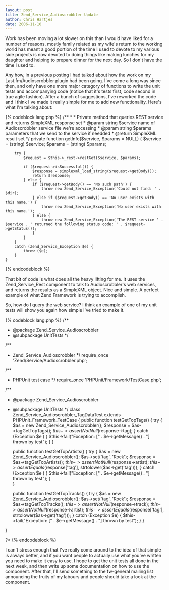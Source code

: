 ```yaml
--- 
layout: post
title: Zend_Service_Audioscrobbler Update
author: Chris Hartjes
date: 2006-11-10
---
```

<p>
Work has been moving a lot slower on this than I would have liked for a number of reasons, mostly family related as my wife's return to the working world has meant a good portion of the time I used to devote to my various side projects is now devoted to doing things like making lunches for my daughter and helping to prepare dinner for the next day.  So I don't have the time I used to.
</p>
<p>
Any how, in a <href ="http://www.littlehart.net/atthekeyboard/2006/09/28/zend_service_audioscrobbler-update/">previous posting I had talked about how the work on my Last.fm/Audioscrobbler plugin had been going.  I've come a long way since then, and only have one more major category of functions to write the unit tests and accompanying code (notice that it's tests first, code second in true agile fashion).  After a bunch of suggestions, I've reworked the code and I think I've made it really simple for me to add new functionality.  Here's what I'm talking about:
</href></p>
{% codeblock lang:php %}
	/**
	*
	* Private method that queries REST service and returns SimpleXML response set
	* @param string $service name of Audioscrobbler service file we're accessing
	* @param string $params parameters that we send to the service if needded
	* @return SimpleXML result set
	*/
	private function getInfo($service, $params = NULL)
	{
		$service = (string) $service;
		$params = (string) $params;

		try {   
            $request = $this->_rest->restGet($service, $params);
            
			if ($request->isSuccessful()) {
				$response = simplexml_load_string($request->getBody());
				return $response;
            } else {
				if ($request->getBody() == 'No such path') {
					throw new Zend_Service_Exception('Could not find: ' . $dir);
				} else if ($request->getBody() == 'No user exists with this name.') {
					throw new Zend_Service_Exception('No user exists with this name.');
				} else {
					throw new Zend_Service_Exception('The REST service ' . $service . ' returned the following status code: ' . $request->getStatus());
				}
			}
		}
		catch (Zend_Service_Exception $e) {
			throw ($e);
		}
	}
{% endcodeblock %}
<p>
That bit of code is what does all the heavy lifting for me. It uses the Zend_Service_Rest component to talk to Audioscrobbler's web services, and returns the results as a SimpleXML object.  Nice and simple.  A perfect example of what Zend Framework is trying to accomplish.
</p>
<p>
So, how do I query the web service?  I think an example of one of my unit tests will show you again how simple I've tried to make it.
</p>
{% codeblock lang:php %}
<?php

/**
 * @package    Zend_Service_Audioscrobbler
 * @subpackage UnitTests
 */

/**
 * Zend_Service_Audioscrobbler
 */
require_once 'Zend/Service/Audioscrobbler.php';

/**
 * PHPUnit test case
 */
require_once 'PHPUnit/Framework/TestCase.php';

/**
 * @package    Zend_Service_Audioscrobbler
 * @subpackage UnitTests
 */
class Zend_Service_Audioscrobbler_TagDataTest extends PHPUnit_Framework_TestCase
{
    public function testGetTopTags()
    {
        try {
            $as = new Zend_Service_Audioscrobbler();
            $response = $as->tagGetTopTags();
            $this->assertNotNull($response->tag);
        } catch (Exception $e ) {
                $this->fail("Exception: [" . $e->getMessage() . "] thrown by test");
        }
    }
    
    public function testGetTopArtists()
    {
         try {
                $as = new Zend_Service_Audioscrobbler();
                $as->set('tag', 'Rock');
                $response = $as->tagGetTopArtists();
                $this->assertNotNull($response->artist);
                $this->assertEquals($response['tag'], strtolower($as->get('tag')));
            } catch (Exception $e ) {
                    $this->fail("Exception: [" . $e->getMessage() . "] thrown by test");
            }       
    }
    
    public function testGetTopTracks() 
    {
        try {
            $as = new Zend_Service_Audioscrobbler();
            $as->set('tag', 'Rock');
            $response = $as->tagGetTopTracks();
            $this->assertNotNull($response->track);
            $this->assertNotNull($response->artist);
            $this->assertEquals($response['tag'], strtolower($as->get('tag')));
        } catch (Exception $e) {
            $this->fail("Exception: [" . $e->getMessage() . "] thrown by test");
        }
    }
    
}

?>
{% endcodeblock %}
<p>
I can't stress enough that I've really come around to the idea of that simple is always better, and if you want people to actually use what you've written you need to make it easy to use.  I hope to get the unit tests all done in the next week, and then write up some documentation on how to use the component.  After that, I'll send something to the fw-general mailing list announcing the fruits of my labours and people should take a look at the component.
</p>
